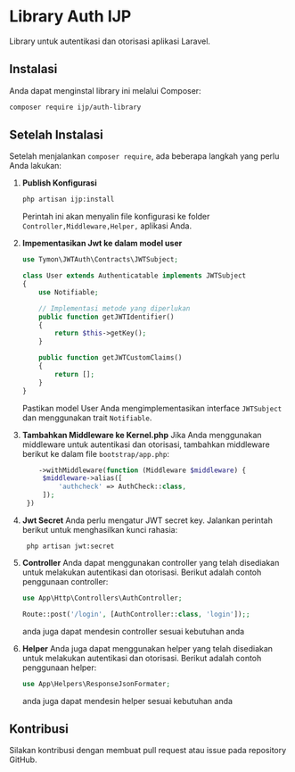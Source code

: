 # Library Auth IJP

Library untuk autentikasi dan otorisasi aplikasi Laravel.

## Instalasi

Anda dapat menginstal library ini melalui Composer:

```bash
composer require ijp/auth-library
```

## Setelah Instalasi

Setelah menjalankan `composer require`, ada beberapa langkah yang perlu Anda lakukan:

1. **Publish Konfigurasi**

   ```bash
   php artisan ijp:install
   ```

   Perintah ini akan menyalin file konfigurasi ke folder `Controller,Middleware,Helper,` aplikasi Anda.

2. **Impementasikan Jwt ke dalam model user**

   ```php
   use Tymon\JWTAuth\Contracts\JWTSubject;

   class User extends Authenticatable implements JWTSubject
   {
       use Notifiable;

       // Implementasi metode yang diperlukan
       public function getJWTIdentifier()
       {
           return $this->getKey();
       }

       public function getJWTCustomClaims()
       {
           return [];
       }
   }
   ```

   Pastikan model User Anda mengimplementasikan interface `JWTSubject` dan menggunakan trait `Notifiable`.

3. **Tambahkan Middleware ke Kernel.php**
   Jika Anda menggunakan middleware untuk autentikasi dan otorisasi, tambahkan middleware berikut ke dalam file `bootstrap/app.php`:

   ```php
       ->withMiddleware(function (Middleware $middleware) {
        $middleware->alias([
            'authcheck' => AuthCheck::class,
        ]);
    })
   ```

4. **Jwt Secret**
   Anda perlu mengatur JWT secret key. Jalankan perintah berikut untuk menghasilkan kunci rahasia:

   ```
    php artisan jwt:secret
   ```

5. **Controller**
   Anda dapat menggunakan controller yang telah disediakan untuk melakukan autentikasi dan otorisasi. Berikut adalah contoh penggunaan controller:

   ```php
   use App\Http\Controllers\AuthController;

   Route::post('/login', [AuthController::class, 'login']);;
   ```

   anda juga dapat mendesin controller sesuai kebutuhan anda

6. **Helper**
   Anda juga dapat menggunakan helper yang telah disediakan untuk melakukan autentikasi dan otorisasi. Berikut adalah contoh penggunaan helper:

   ```php
   use App\Helpers\ResponseJsonFormater;
   ```

   anda juga dapat mendesin helper sesuai kebutuhan anda

## Kontribusi

Silakan kontribusi dengan membuat pull request atau issue pada repository GitHub.
